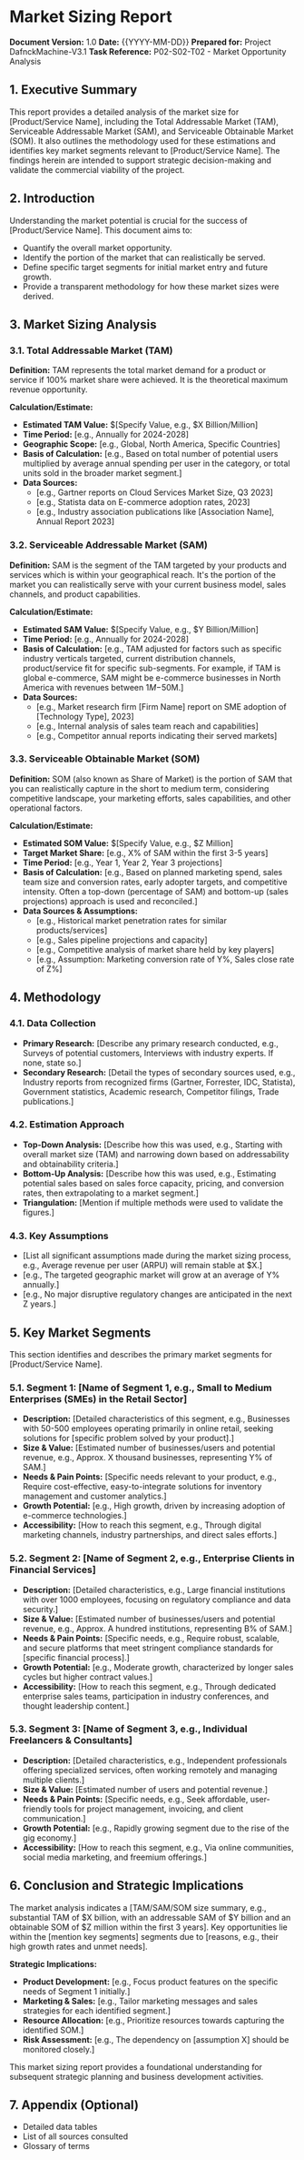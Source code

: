 # Market Sizing Report

**Document Version:** 1.0
**Date:** {{YYYY-MM-DD}}
**Prepared for:** Project DafnckMachine-V3.1
**Task Reference:** P02-S02-T02 - Market Opportunity Analysis

## 1. Executive Summary

This report provides a detailed analysis of the market size for [Product/Service Name], including the Total Addressable Market (TAM), Serviceable Addressable Market (SAM), and Serviceable Obtainable Market (SOM). It also outlines the methodology used for these estimations and identifies key market segments relevant to [Product/Service Name]. The findings herein are intended to support strategic decision-making and validate the commercial viability of the project.

## 2. Introduction

Understanding the market potential is crucial for the success of [Product/Service Name]. This document aims to:
- Quantify the overall market opportunity.
- Identify the portion of the market that can realistically be served.
- Define specific target segments for initial market entry and future growth.
- Provide a transparent methodology for how these market sizes were derived.

## 3. Market Sizing Analysis

### 3.1. Total Addressable Market (TAM)

**Definition:** TAM represents the total market demand for a product or service if 100% market share were achieved. It is the theoretical maximum revenue opportunity.

**Calculation/Estimate:**
- **Estimated TAM Value:** $[Specify Value, e.g., $X Billion/Million]
- **Time Period:** [e.g., Annually for 2024-2028]
- **Geographic Scope:** [e.g., Global, North America, Specific Countries]
- **Basis of Calculation:** [e.g., Based on total number of potential users multiplied by average annual spending per user in the category, or total units sold in the broader market segment.]
- **Data Sources:**
    - [e.g., Gartner reports on Cloud Services Market Size, Q3 2023]
    - [e.g., Statista data on E-commerce adoption rates, 2023]
    - [e.g., Industry association publications like [Association Name], Annual Report 2023]

### 3.2. Serviceable Addressable Market (SAM)

**Definition:** SAM is the segment of the TAM targeted by your products and services which is within your geographical reach. It's the portion of the market you can realistically serve with your current business model, sales channels, and product capabilities.

**Calculation/Estimate:**
- **Estimated SAM Value:** $[Specify Value, e.g., $Y Billion/Million]
- **Time Period:** [e.g., Annually for 2024-2028]
- **Basis of Calculation:** [e.g., TAM adjusted for factors such as specific industry verticals targeted, current distribution channels, product/service fit for specific sub-segments. For example, if TAM is global e-commerce, SAM might be e-commerce businesses in North America with revenues between $1M-$50M.]
- **Data Sources:**
    - [e.g., Market research firm [Firm Name] report on SME adoption of [Technology Type], 2023]
    - [e.g., Internal analysis of sales team reach and capabilities]
    - [e.g., Competitor annual reports indicating their served markets]

### 3.3. Serviceable Obtainable Market (SOM)

**Definition:** SOM (also known as Share of Market) is the portion of SAM that you can realistically capture in the short to medium term, considering competitive landscape, your marketing efforts, sales capabilities, and other operational factors.

**Calculation/Estimate:**
- **Estimated SOM Value:** $[Specify Value, e.g., $Z Million]
- **Target Market Share:** [e.g., X% of SAM within the first 3-5 years]
- **Time Period:** [e.g., Year 1, Year 2, Year 3 projections]
- **Basis of Calculation:** [e.g., Based on planned marketing spend, sales team size and conversion rates, early adopter targets, and competitive intensity. Often a top-down (percentage of SAM) and bottom-up (sales projections) approach is used and reconciled.]
- **Data Sources & Assumptions:**
    - [e.g., Historical market penetration rates for similar products/services]
    - [e.g., Sales pipeline projections and capacity]
    - [e.g., Competitive analysis of market share held by key players]
    - [e.g., Assumption: Marketing conversion rate of Y%, Sales close rate of Z%]

## 4. Methodology

### 4.1. Data Collection

- **Primary Research:** [Describe any primary research conducted, e.g., Surveys of potential customers, Interviews with industry experts. If none, state so.]
- **Secondary Research:** [Detail the types of secondary sources used, e.g., Industry reports from recognized firms (Gartner, Forrester, IDC, Statista), Government statistics, Academic research, Competitor filings, Trade publications.]

### 4.2. Estimation Approach

- **Top-Down Analysis:** [Describe how this was used, e.g., Starting with overall market size (TAM) and narrowing down based on addressability and obtainability criteria.]
- **Bottom-Up Analysis:** [Describe how this was used, e.g., Estimating potential sales based on sales force capacity, pricing, and conversion rates, then extrapolating to a market segment.]
- **Triangulation:** [Mention if multiple methods were used to validate the figures.]

### 4.3. Key Assumptions

- [List all significant assumptions made during the market sizing process, e.g., Average revenue per user (ARPU) will remain stable at $X.]
- [e.g., The targeted geographic market will grow at an average of Y% annually.]
- [e.g., No major disruptive regulatory changes are anticipated in the next Z years.]

## 5. Key Market Segments

This section identifies and describes the primary market segments for [Product/Service Name].

### 5.1. Segment 1: [Name of Segment 1, e.g., Small to Medium Enterprises (SMEs) in the Retail Sector]

- **Description:** [Detailed characteristics of this segment, e.g., Businesses with 50-500 employees operating primarily in online retail, seeking solutions for [specific problem solved by your product].]
- **Size & Value:** [Estimated number of businesses/users and potential revenue, e.g., Approx. X thousand businesses, representing Y% of SAM.]
- **Needs & Pain Points:** [Specific needs relevant to your product, e.g., Require cost-effective, easy-to-integrate solutions for inventory management and customer analytics.]
- **Growth Potential:** [e.g., High growth, driven by increasing adoption of e-commerce technologies.]
- **Accessibility:** [How to reach this segment, e.g., Through digital marketing channels, industry partnerships, and direct sales efforts.]

### 5.2. Segment 2: [Name of Segment 2, e.g., Enterprise Clients in Financial Services]

- **Description:** [Detailed characteristics, e.g., Large financial institutions with over 1000 employees, focusing on regulatory compliance and data security.]
- **Size & Value:** [Estimated number of businesses/users and potential revenue, e.g., Approx. A hundred institutions, representing B% of SAM.]
- **Needs & Pain Points:** [Specific needs, e.g., Require robust, scalable, and secure platforms that meet stringent compliance standards for [specific financial process].]
- **Growth Potential:** [e.g., Moderate growth, characterized by longer sales cycles but higher contract values.]
- **Accessibility:** [How to reach this segment, e.g., Through dedicated enterprise sales teams, participation in industry conferences, and thought leadership content.]

### 5.3. Segment 3: [Name of Segment 3, e.g., Individual Freelancers & Consultants]

- **Description:** [Detailed characteristics, e.g., Independent professionals offering specialized services, often working remotely and managing multiple clients.]
- **Size & Value:** [Estimated number of users and potential revenue.]
- **Needs & Pain Points:** [Specific needs, e.g., Seek affordable, user-friendly tools for project management, invoicing, and client communication.]
- **Growth Potential:** [e.g., Rapidly growing segment due to the rise of the gig economy.]
- **Accessibility:** [How to reach this segment, e.g., Via online communities, social media marketing, and freemium offerings.]

## 6. Conclusion and Strategic Implications

The market analysis indicates a [TAM/SAM/SOM size summary, e.g., substantial TAM of $X billion, with an addressable SAM of $Y billion and an obtainable SOM of $Z million within the first 3 years]. Key opportunities lie within the [mention key segments] segments due to [reasons, e.g., their high growth rates and unmet needs].

**Strategic Implications:**
- **Product Development:** [e.g., Focus product features on the specific needs of Segment 1 initially.]
- **Marketing & Sales:** [e.g., Tailor marketing messages and sales strategies for each identified segment.]
- **Resource Allocation:** [e.g., Prioritize resources towards capturing the identified SOM.]
- **Risk Assessment:** [e.g., The dependency on [assumption X] should be monitored closely.]

This market sizing report provides a foundational understanding for subsequent strategic planning and business development activities.

## 7. Appendix (Optional)

- Detailed data tables
- List of all sources consulted
- Glossary of terms 